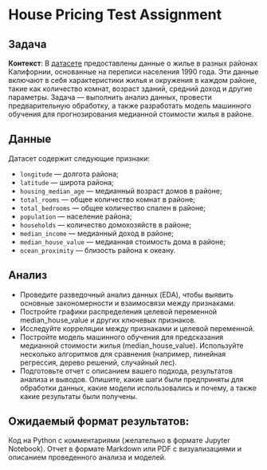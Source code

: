 # House Pricing Test Assignment

## Задача
**Контекст**: 
В [датасете](https://www.openml.org/search?type=data&sort=runs&id=43705&status=active) предоставлены данные о жилье в разных районах Калифорнии, основанные на переписи населения 1990 года. Эти данные включают в себя характеристики жилья и окружения в каждом районе, такие как количество комнат, возраст зданий, средний доход и другие параметры. Задача — выполнить анализ данных, провести предварительную обработку, а также разработать модель машинного обучения для прогнозирования медианной стоимости жилья в районе.

## Данные

Датасет содержит следующие признаки:

- `longitude` — долгота района;
- `latitude` — широта района;
- `housing_median_age` — медианный возраст домов в районе;
- `total_rooms` — общее количество комнат в районе;
- `total_bedrooms` — общее количество спален в районе;
- `population` — население района;
- `households` — количество домохозяйств в районе;
- `median_income` — медианный доход в районе;
- `median_house_value` — медианная стоимость дома в районе;
- `ocean_proximity` — близость района к океану.

## Анализ
- Проведите разведочный анализ данных (EDA), чтобы выявить основные закономерности и взаимосвязи между признаками.
- Постройте графики распределения целевой переменной median_house_value и других ключевых признаков.
- Исследуйте корреляции между признаками и целевой переменной.
- Постройте модель машинного обучения для предсказания медианной стоимости жилья (median_house_value). Используйте несколько алгоритмов для сравнения (например, линейная регрессия, дерево решений, случайный лес).
- Подготовьте отчет с описанием вашего подхода, результатов анализа и выводов. Опишите, какие шаги были предприняты для обработки данных, какие модели использовались и почему, а также какие результаты были получены.

## Ожидаемый формат результатов:
Код на Python с комментариями (желательно в формате Jupyter Notebook).
Отчет в формате Markdown или PDF с визуализациями и описанием проведенного анализа и моделей.
